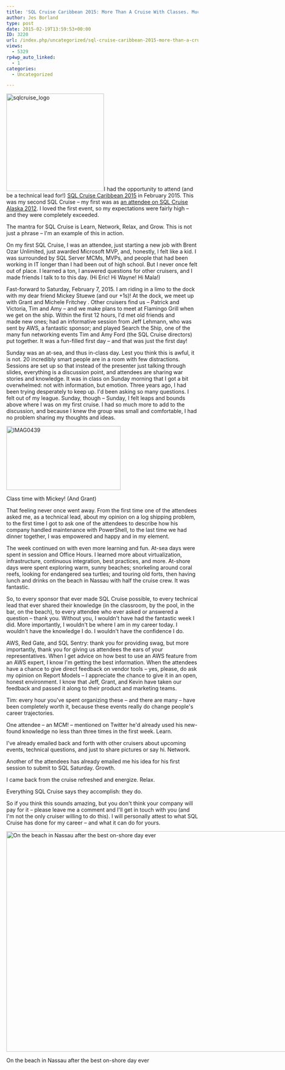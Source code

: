 ```yaml
---
title: 'SQL Cruise Caribbean 2015: More Than A Cruise With Classes. Much More.'
author: Jes Borland
type: post
date: 2015-02-19T13:59:53+00:00
ID: 3220
url: /index.php/uncategorized/sql-cruise-caribbean-2015-more-than-a-cruise-with-classes-much-more/
views:
  - 5329
rp4wp_auto_linked:
  - 1
categories:
  - Uncategorized

---
```

[<img class="alignleft wp-image-3222 size-full" src="https://lessthandot.z19.web.core.windows.net/wp-content/uploads/2015/02/sqlcruise_logo.png" alt="sqlcruise_logo" width="256" height="256" srcset="https://lessthandot.z19.web.core.windows.net/wp-content/uploads/2015/02/sqlcruise_logo.png 256w, https://lessthandot.z19.web.core.windows.net/wp-content/uploads/2015/02/sqlcruise_logo-150x150.png 150w" sizes="(max-width: 256px) 100vw, 256px" />][1]I had the opportunity to attend (and be a technical lead for!) <a href="http://sqlcruise.com/" target="_blank">SQL Cruise Caribbean 2015</a> in February 2015. This was my second SQL Cruise – my first was as <a href="http://www.brentozar.com/archive/2012/06/sql-cruise-experience/" target="_blank">an attendee on SQL Cruise Alaska 2012</a>. I loved the first event, so my expectations were fairly high – and they were completely exceeded.

The mantra for SQL Cruise is Learn, Network, Relax, and Grow. This is not just a phrase – I'm an example of this in action.

On my first SQL Cruise, I was an attendee, just starting a new job with Brent Ozar Unlimited, just awarded Microsoft MVP, and, honestly, I felt like a kid. I was surrounded by SQL Server MCMs, MVPs, and people that had been working in IT longer than I had been out of high school. But I never once felt out of place. I learned a ton, I answered questions for other cruisers, and I made friends I talk to to this day. (Hi Eric! Hi Wayne! Hi Mala!)

Fast-forward to Saturday, February 7, 2015. I am riding in a limo to the dock with my dear friend Mickey Stuewe (and our +1s)! At the dock, we meet up with Grant and Michele Fritchey . Other cruisers find us – Patrick and Victoria, Tim and Amy – and we make plans to meet at Flamingo Grill when we get on the ship. Within the first 12 hours, I'd met old friends and made new ones; had an informative session from Jeff Lehmann, who was sent by AWS, a fantastic sponsor; and played Search the Ship, one of the many fun networking events Tim and Amy Ford (the SQL Cruise directors) put together. It was a fun-filled first day – and that was just the first day!

Sunday was an at-sea, and thus in-class day. Lest you think this is awful, it is not. 20 incredibly smart people are in a room with few distractions. Sessions are set up so that instead of the presenter just talking through slides, everything is a discussion point, and attendees are sharing war stories and knowledge. It was in class on Sunday morning that I got a bit overwhelmed: not with information, but emotion. Three years ago, I had been trying desperately to keep up. I'd been asking so many questions. I felt out of my league. Sunday, though – Sunday, I felt leaps and bounds above where I was on my first cruise. I had so much more to add to the discussion, and because I knew the group was small and comfortable, I had no problem sharing my thoughts and ideas.

<div id="attachment_3237" style="width: 310px" class="wp-caption alignright">
  <a href="https://lessthandot.z19.web.core.windows.net/wp-content/uploads/2015/02/IMAG0439.jpg"><img class="wp-image-3237 size-medium" src="https://lessthandot.z19.web.core.windows.net/wp-content/uploads/2015/02/IMAG0439-300x168.jpg" alt="IMAG0439" width="300" height="168" srcset="https://lessthandot.z19.web.core.windows.net/wp-content/uploads/2015/02/IMAG0439-300x168.jpg 300w, https://lessthandot.z19.web.core.windows.net/wp-content/uploads/2015/02/IMAG0439-1024x576.jpg 1024w" sizes="(max-width: 300px) 100vw, 300px" /></a>
  
  <p class="wp-caption-text">
    Class time with Mickey! (And Grant)
  </p>
</div>

That feeling never once went away. From the first time one of the attendees asked me, as a technical lead, about my opinion on a log shipping problem, to the first time I got to ask one of the attendees to describe how his company handled maintenance with PowerShell, to the last time we had dinner together, I was empowered and happy and in my element.

The week continued on with even more learning and fun. At-sea days were spent in session and Office Hours. I learned more about virtualization, infrastructure, continuous integration, best practices, and more. At-shore days were spent exploring warm, sunny beaches; snorkeling around coral reefs, looking for endangered sea turtles; and touring old forts, then having lunch and drinks on the beach in Nassau with half the cruise crew. It was fantastic.

So, to every sponsor that ever made SQL Cruise possible, to every technical lead that ever shared their knowledge (in the classroom, by the pool, in the bar, on the beach), to every attendee who ever asked or answered a question – thank you. Without you, I wouldn't have had the fantastic week I did. More importantly, I wouldn't be where I am in my career today. I wouldn't have the knowledge I do. I wouldn't have the confidence I do.

AWS, Red Gate, and SQL Sentry: thank you for providing swag, but more importantly, thank you for giving us attendees the ears of your representatives. When I get advice on how best to use an AWS feature from an AWS expert, I know I'm getting the best information. When the attendees have a chance to give direct feedback on vendor tools – yes, please, do ask my opinion on Report Models – I appreciate the chance to give it in an open, honest environment. I know that Jeff, Grant, and Kevin have taken our feedback and passed it along to their product and marketing teams.

Tim: every hour you've spent organizing these – and there are many – have been completely worth it, because these events really do change people's career trajectories.

One attendee – an MCM! – mentioned on Twitter he'd already used his new-found knowledge no less than three times in the first week. Learn.

I've already emailed back and forth with other cruisers about upcoming events, technical questions, and just to share pictures or say hi. Network.

Another of the attendees has already emailed me his idea for his first session to submit to SQL Saturday. Growth.

I came back from the cruise refreshed and energize. Relax.

Everything SQL Cruise says they accomplish: they do.

So if you think this sounds amazing, but you don't think your company will pay for it – please leave me a comment and I'll get in touch with you (and I'm not the only cruiser willing to do this). I will personally attest to what SQL Cruise has done for my career – and what it can do for yours.

<div id="attachment_3238" style="width: 1034px" class="wp-caption aligncenter">
  <a href="https://lessthandot.z19.web.core.windows.net/wp-content/uploads/2015/02/IMAG0532_1.jpg"><img class="size-large wp-image-3238" src="https://lessthandot.z19.web.core.windows.net/wp-content/uploads/2015/02/IMAG0532_1-1024x579.jpg" alt="On the beach in Nassau after the best on-shore day ever " width="1024" height="579" srcset="https://lessthandot.z19.web.core.windows.net/wp-content/uploads/2015/02/IMAG0532_1-1024x579.jpg 1024w, https://lessthandot.z19.web.core.windows.net/wp-content/uploads/2015/02/IMAG0532_1-300x169.jpg 300w" sizes="(max-width: 1024px) 100vw, 1024px" /></a>
  
  <p class="wp-caption-text">
    On the beach in Nassau after the best on-shore day ever
  </p>
</div>

 [1]: https://lessthandot.z19.web.core.windows.net/wp-content/uploads/2015/02/sqlcruise_logo.png